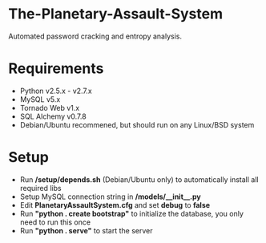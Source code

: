 The-Planetary-Assault-System
============================
Automated password cracking and entropy analysis.

Requirements
===============
* Python v2.5.x - v2.7.x
* MySQL v5.x
* Tornado Web v1.x
* SQL Alchemy v0.7.8
* Debian/Ubuntu recommened, but should run on any Linux/BSD system

Setup
========
* Run __/setup/depends.sh__ (Debian/Ubuntu only) to automatically install all required libs
* Setup MySQL connection string in __/models/\_\_init\_\_.py__
* Edit __PlanetaryAssaultSystem.cfg__ and set __debug__ to __false__
* Run __"python . create bootstrap"__ to initialize the database, you only need to run this once
* Run __"python . serve"__ to start the server
